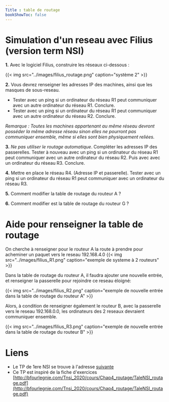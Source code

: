 ```yaml
---
Title : table de routage
bookShowToc: false
---
```

# Simulation d'un reseau avec Filius (version term NSI)

**1.** Avec le logiciel Filius, construire les réseaux ci-dessous :


{{< img src="../images/filius_routage.png"   caption="système 2" >}}

**2.** Vous devrez renseigner les adresses IP des machines, ainsi que les masques de sous-reseau. 

* Tester avec un ping si un ordinateur du réseau R1 peut communiquer avec un autre ordinateur du réseau R1. Conclure.
* Tester avec un ping si un ordinateur du réseau R1 peut communiquer avec un autre ordinateur du réseau R2. Conclure.

*Remarque : Toutes les machines appartenant au même réseau devront posséder la même adresse réseau sinon elles ne pourront pas communiquer ensemble, même si elles sont bien physiquement reliées.*

**3.** *Ne pas utiliser le routage automatique*. Compléter les adresses IP des passerelles. Tester à nouveau avec un ping si un ordinateur du réseau R1 peut communiquer avec un autre ordinateur du réseau R2. Puis avec  avec un ordinateur du réseau R3. Conclure.

**4.** Mettre en place le réseau R4. (Adresse IP et passerelle). Tester avec un ping si un ordinateur du réseau R1 peut communiquer avec un ordinateur du réseau R3.

**5.** Comment modifier la table de routage du routeur A ?

**6.** Comment modifier est la table de routage du routeur G ?

# Aide pour renseigner la table de routage
On cherche à renseigner pour le routeur A la route à prendre pour acheminer un paquet vers le reseau 192.168.4.0
{{< img src="../images/filius_R1.png"   caption="exemple de systeme à 2 routeurs" >}}

Dans la table de routage du routeur A, il faudra ajouter une nouvelle entrée, et renseigner la passerelle pour rejoindre ce reseau éloigné:

{{< img src="../images/filius_R2.png"   caption="exemple de nouvelle entrée dans la table de routage du routeur A" >}}

Alors, à condition de renseigner également le routeur B, avec la passerelle vers le reseau 192.168.0.0, les ordinateurs des 2 reseaux devraient communiquer ensemble.

{{< img src="../images/filius_R3.png"   caption="exemple de nouvelle entrée dans la table de routage du routeur B" >}}

# Liens
* Le TP de 1ere NSI se trouve à l'adresse [suivante](/docs/SNT_2nde/pages/page3/TP_reseau/)
* Ce TP est inspiré de la fiche d'exercices [http://bfourlegnie.com/Tnsi_2020/cours/Chap4_routage/TaleNSI_routage.pdf](http://bfourlegnie.com/Tnsi_2020/cours/Chap4_routage/TaleNSI_routage.pdf)
